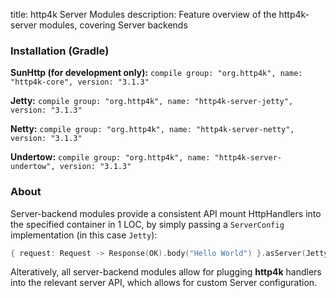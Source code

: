 title: http4k Server Modules
description: Feature overview of the http4k-server modules, covering Server backends

### Installation (Gradle)
**SunHttp (for development only):** ```compile group: "org.http4k", name: "http4k-core", version: "3.1.3"```

**Jetty:** ```compile group: "org.http4k", name: "http4k-server-jetty", version: "3.1.3"```

**Netty:** ```compile group: "org.http4k", name: "http4k-server-netty", version: "3.1.3"```

**Undertow:** ```compile group: "org.http4k", name: "http4k-server-undertow", version: "3.1.3"```

### About
Server-backend modules provide a consistent API mount HttpHandlers into the specified container in 1 LOC, by simply passing a `ServerConfig` implementation (in this case `Jetty`):

```kotlin
{ request: Request -> Response(OK).body("Hello World") }.asServer(Jetty(8000)).start().block()
```
Alteratively, all server-backend modules allow for plugging **http4k** handlers into the relevant server API, which allows for custom Server configuration.
